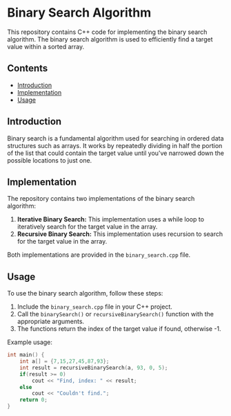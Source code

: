 # Binary Search Algorithm

This repository contains C++ code for implementing the binary search algorithm. The binary search algorithm is used to efficiently find a target value within a sorted array.

## Contents

- [Introduction](#introduction)
- [Implementation](#implementation)
- [Usage](#usage)

## Introduction

Binary search is a fundamental algorithm used for searching in ordered data structures such as arrays. It works by repeatedly dividing in half the portion of the list that could contain the target value until you've narrowed down the possible locations to just one.

## Implementation

The repository contains two implementations of the binary search algorithm:
1. **Iterative Binary Search:** This implementation uses a while loop to iteratively search for the target value in the array.
2. **Recursive Binary Search:** This implementation uses recursion to search for the target value in the array.

Both implementations are provided in the `binary_search.cpp` file.

## Usage

To use the binary search algorithm, follow these steps:
1. Include the `binary_search.cpp` file in your C++ project.
2. Call the `binarySearch()` or `recursiveBinarySearch()` function with the appropriate arguments.
3. The functions return the index of the target value if found, otherwise -1.

Example usage:

```cpp
int main() {
    int a[] = {7,15,27,45,87,93};
    int result = recursiveBinarySearch(a, 93, 0, 5);
    if(result >= 0)
        cout << "Find, index: " << result;
    else
        cout << "Couldn't find.";
    return 0;
}
